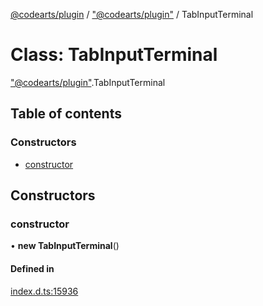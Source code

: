[@codearts/plugin](../README.md) / ["@codearts/plugin"](../modules/_codearts_plugin_.md) / TabInputTerminal

# Class: TabInputTerminal

["@codearts/plugin"](../modules/_codearts_plugin_.md).TabInputTerminal

## Table of contents

### Constructors

- [constructor](codearts_plugin_.TabInputTerminal.md#constructor)

## Constructors

### constructor

• **new TabInputTerminal**()

#### Defined in

[index.d.ts:15936](https://github.com/huaweicloud/cloudide-plugin-api/blob/b58031b/index.d.ts#L15936)
